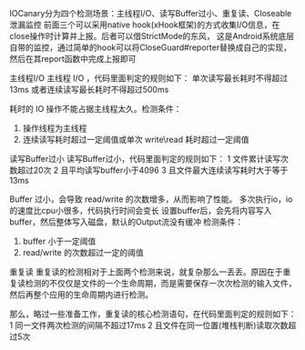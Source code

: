 



IOCanary分为四个检测场景：主线程I/O、读写Buffer过小、重复读、Closeable泄漏监控
前面三个可以采用native hook(xHook框架)的方式收集I/O信息，在close操作时计算并上报。后者可以借StrictMode的东风，
这是Android系统底层自带的监控，通过简单的hook可以将CloseGuard#reporter替换成自己的实现，然后在其report函数中完成上报即可

主线程I/O
主线程 I/O ，代码里面判定的规则如下：
单次读写最长耗时不得超过13ms
或者连续读写最长耗时不得超过500ms

耗时的 IO 操作不能占据主线程太久。检测条件：
1. 操作线程为主线程
2. 连续读写耗时超过一定阈值或单次 write\read 耗时超过一定阈值

读写Buffer过小
读写Buffer过小，代码里面判定的规则如下：
1 文件累计读写次数超过20次
2 且平均读写buffer小于4096
3 且文件最大连续读写耗时大于等于13ms

Buffer 过小，会导致 read/write 的次数增多，从而影响了性能。
多次执行io，io的速度比cpu小很多，代码执行时间会变长
设置buffer后，会先将内容写入buffer，然后整体写入磁盘，默认的Output流没有缓冲
检测条件：
1. buffer 小于一定阈值
2. read/write 的次数超过一定的阈值

重复读
重复读的检测相对于上面两个检测来说，就复杂那么一丢丢。原因在于重复读检测的不仅仅是文件的一个生命周期，而是需要保存一次次检测的输入文件，
然后再整个应用的生命周期内进行检测。

那么，略过一些准备工作，重复读的核心检测语句，在代码里面判定的规则如下：
1 同一文件两次检测的间隔不超过17ms
2 且文件在同一位置(堆栈判断)读取次数超过5次